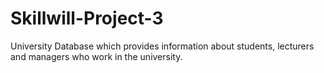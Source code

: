 # Skillwill-Project-3

University Database which provides information about students, lecturers and managers who work in the university.

